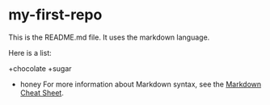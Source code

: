 # my-first-repo
This is the README.md file. It uses the markdown language.

Here is a list:

  +chocolate
  +sugar
  + honey
For more information about Markdown syntax, see the [Markdown Cheat Sheet](https://www.markdownguide.org/cheat-sheet/).